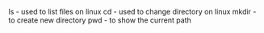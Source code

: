 ls - used to list files on linux
cd - used to change directory on linux
mkdir - to create new directory
pwd - to show the current path

